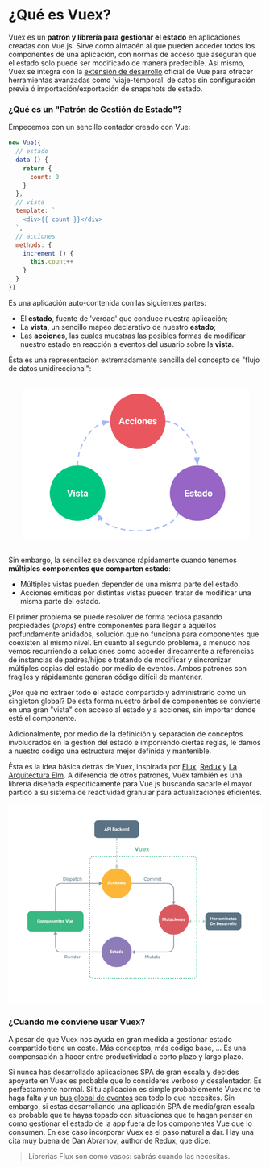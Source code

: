 # ¿Qué es Vuex?

Vuex es un **patrón y librería para gestionar el estado** en aplicaciones creadas con Vue.js. Sirve como almacén al que pueden acceder todos los componentes de una aplicación, con normas de acceso que aseguran que el estado solo puede ser modificado de manera predecible. Así mismo, Vuex se integra con la [extensión de desarrollo](https://github.com/vuejs/vue-devtools) oficial de Vue para ofrecer herramientas avanzadas como 'viaje-temporal' de datos sin configuración previa ó importación/exportación de snapshots de estado.

### ¿Qué es un "Patrón de Gestión de Estado"?

Empecemos con un sencillo contador creado con Vue:

``` js
new Vue({
  // estado
  data () {
    return {
      count: 0
    }
  },
  // vista
  template: `
    <div>{{ count }}</div>
  `,
  // acciones
  methods: {
    increment () {
      this.count++
    }
  }
})
```

Es una aplicación auto-contenida con las siguientes partes:

- El **estado**, fuente de 'verdad' que conduce nuestra aplicación;
- La **vista**, un sencillo mapeo declarativo de nuestro **estado**;
- Las **acciones**, las cuales muestras las posibles formas de modificar nuestro estado en reacción a eventos del usuario sobre la **vista**.

Ésta es una representación extremadamente sencilla del concepto de "flujo de datos unidireccional":

<p style="text-align: center; margin: 2em">
  <img style="max-width:450px;" src="./images/flow.png">
</p>

Sin embargo, la sencillez se desvance rápidamente cuando tenemos **múltiples componentes que comparten estado**:

- Múltiples vistas pueden depender de una misma parte del estado.
- Acciones emitidas por distintas vistas pueden tratar de modificar una misma parte del estado.

El primer problema se puede resolver de forma tediosa pasando propiedades (*props*) entre componentes para llegar a aquellos profundamente anidados, solución que no funciona para componentes que coexisten al mismo nivel. En cuanto al segundo problema, a menudo nos vemos recurriendo a soluciones como acceder direcamente a referencias de instancias de padres/hijos o tratando de modificar y sincronizar múltiples copias del estado por medio de eventos. Ambos patrones son fragiles y rápidamente generan código difícil de mantener.

¿Por qué no extraer todo el estado compartido y administrarlo como un singleton global? De esta forma nuestro árbol de componentes se convierte en una gran "vista" con acceso al estado y a acciones, sin importar donde esté el componente.

Adicionalmente, por medio de la definición y separación de conceptos involucrados en la gestión del estado e imponiendo ciertas reglas, le damos a nuestro código una estructura mejor definida y mantenible.

Ésta es la idea básica detrás de Vuex, inspirada por [Flux](https://facebook.github.io/flux/docs/overview.html), [Redux](http://redux.js.org/) y [La Arquitectura Elm](https://guide.elm-lang.org/architecture/). A diferencia de otros patrones, Vuex también es una librería diseñada especificamente para Vue.js buscando sacarle el mayor partido a su sistema de reactividad granular para actualizaciones eficientes.

![vuex](./images/vuex.png)

### ¿Cuándo me conviene usar Vuex?

A pesar de que Vuex nos ayuda en gran medida a gestionar estado compartido tiene un coste. Más conceptos, más código base, ... Es una compensación a hacer entre productividad a corto plazo y largo plazo.

Si nunca has desarrollado aplicaciones SPA de gran escala y decides apoyarte en Vuex es probable que lo consideres verboso y desalentador. Es perfectamente normal. Si tu aplicación es simple probablemente Vuex no te haga falta y un [bus global de eventos](http://vuejs.org/v2/guide/components.html#Non-Parent-Child-Communication) sea todo lo que necesites. Sin embargo, si estas desarrollando una aplicación SPA de media/gran escala es probable que te hayas topado con situaciones que te hagan pensar en como gestionar el estado de la app fuera de los componentes Vue que lo consumen. En ese caso incorporar Vuex es el paso natural a dar. Hay una cita muy buena de Dan Abramov, author de Redux, que dice:

> Librerias Flux son como vasos: sabrás cuando las necesitas.
